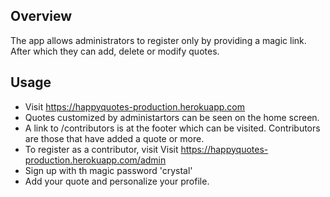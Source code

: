 ## Overview
The app allows administrators to register only by providing a magic link. After which they can add, delete or modify quotes.


## Usage
* Visit https://happyquotes-production.herokuapp.com
* Quotes customized by administartors can be seen on the home screen.
* A link to /contributors is at the footer which can be visited. Contributors are those that have added a quote or more.
* To register as a contributor, visit Visit https://happyquotes-production.herokuapp.com/admin
* Sign up with th magic password 'crystal'
* Add your quote and personalize your profile.
